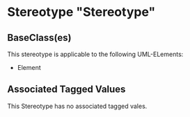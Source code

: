 
[comment]: <> (THIS FILE IS GENERATED AS LONG AS THIS LINE EXISTS)

# Stereotype "Stereotype"




## BaseClass(es)
This stereotype is applicable to the following UML-ELements:

* Element


## Associated Tagged Values
This Stereotype has no associated tagged vales.
